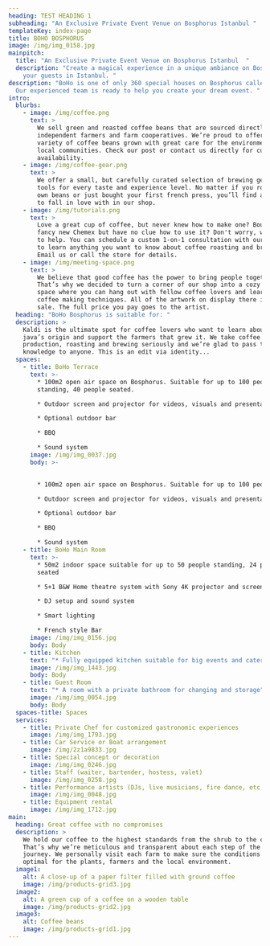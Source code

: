 ```yaml
---
heading: TEST HEADING 1
subheading: "An Exclusive Private Event Venue on Bosphorus Istanbul "
templateKey: index-page
title: BOHO BOSPHORUS
image: /img/img_0158.jpg
mainpitch:
  title: "An Exclusive Private Event Venue on Bosphorus Istanbul  "
  description: "Create a magical experience in a unique ambiance on Bosphorus for
    your guests in Istanbul. "
description: "BoHo is one of only 360 special houses on Bosphorus called “Yali”.
  Our experienced team is ready to help you create your dream event. "
intro:
  blurbs:
    - image: /img/coffee.png
      text: >
        We sell green and roasted coffee beans that are sourced directly from
        independent farmers and farm cooperatives. We’re proud to offer a
        variety of coffee beans grown with great care for the environment and
        local communities. Check our post or contact us directly for current
        availability.
    - image: /img/coffee-gear.png
      text: >
        We offer a small, but carefully curated selection of brewing gear and
        tools for every taste and experience level. No matter if you roast your
        own beans or just bought your first french press, you’ll find a gadget
        to fall in love with in our shop.
    - image: /img/tutorials.png
      text: >
        Love a great cup of coffee, but never knew how to make one? Bought a
        fancy new Chemex but have no clue how to use it? Don't worry, we’re here
        to help. You can schedule a custom 1-on-1 consultation with our baristas
        to learn anything you want to know about coffee roasting and brewing.
        Email us or call the store for details.
    - image: /img/meeting-space.png
      text: >
        We believe that good coffee has the power to bring people together.
        That’s why we decided to turn a corner of our shop into a cozy meeting
        space where you can hang out with fellow coffee lovers and learn about
        coffee making techniques. All of the artwork on display there is for
        sale. The full price you pay goes to the artist.
  heading: "BoHo Bosphorus is suitable for: "
  description: >
    Kaldi is the ultimate spot for coffee lovers who want to learn about their
    java’s origin and support the farmers that grew it. We take coffee
    production, roasting and brewing seriously and we’re glad to pass that
    knowledge to anyone. This is an edit via identity...
  spaces:
    - title: BoHo Terrace
      text: >-
        * 100m2 open air space on Bosphorus. Suitable for up to 100 people
        standing, 40 people seated.

        * Outdoor screen and projector for videos, visuals and presentations

        * Optional outdoor bar

        * BBQ

        * Sound system
      image: /img/img_0037.jpg
      body: >-
        

        * 100m2 open air space on Bosphorus. Suitable for up to 100 people standing, 40 people seated.

        * Outdoor screen and projector for videos, visuals and presentations

        * Optional outdoor bar

        * BBQ

        * Sound system
    - title: BoHo Main Room
      text: >-
        * 50m2 indoor space suitable for up to 50 people standing, 24 people
        seated

        * 5+1 B&W Home theatre system with Sony 4K projector and screen

        * DJ setup and sound system 

        * Smart lighting 

        * French style Bar
      image: /img/img_0156.jpg
      body: B﻿ody
    - title: Kitchen
      text: "* Fully equipped kitchen suitable for big events and catering "
      image: /img/img_1443.jpg
      body: B﻿ody
    - title: Guest Room
      text: "* A room with a private bathroom for changing and storage"
      image: /img/img_0054.jpg
      body: B﻿ody
  spaces-title: Spaces
  services:
    - title: Private Chef for customized gastronomic experiences
      image: /img/img_1793.jpg
    - title: Car Service or Boat arrangement
      image: /img/2z1a9833.jpg
    - title: Special concept or decoration
      image: /img/img_0246.jpg
    - title: Staff (waiter, bartender, hostess, valet)
      image: /img/img_0258.jpg
    - title: Performance artists (DJs, live musicians, fire dance, etc.)
      image: /img/img_0048.jpg
    - title: Equipment rental
      image: /img/img_1712.jpg
main:
  heading: Great coffee with no compromises
  description: >
    We hold our coffee to the highest standards from the shrub to the cup.
    That’s why we’re meticulous and transparent about each step of the coffee’s
    journey. We personally visit each farm to make sure the conditions are
    optimal for the plants, farmers and the local environment.
  image1:
    alt: A close-up of a paper filter filled with ground coffee
    image: /img/products-grid3.jpg
  image2:
    alt: A green cup of a coffee on a wooden table
    image: /img/products-grid2.jpg
  image3:
    alt: Coffee beans
    image: /img/products-grid1.jpg
---
```


